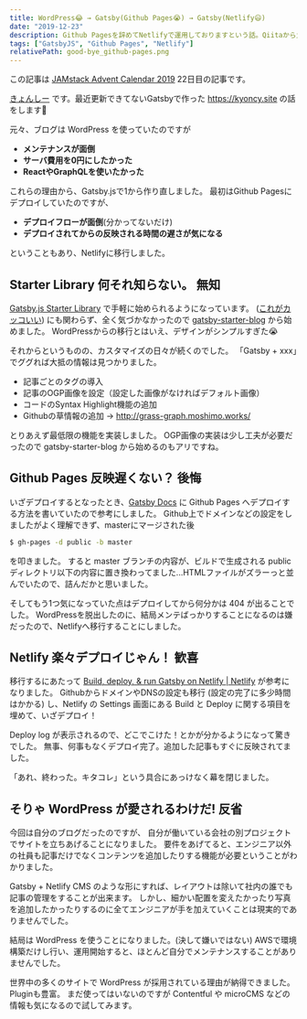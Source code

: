```yaml
---
title: WordPress😂 → Gatsby(Github Pages😭) → Gatsby(Netlify😃)
date: "2019-12-23"
description: Github Pagesを辞めてNetlifyで運用しておりますという話。Qiitaから丸々転載してきた怠惰な記事。TOP3で使用している顔文字を使いたかっただけかも。
tags: ["GatsbyJS", "Github Pages", "Netlify"]
relativePath: good-bye_github-pages.png
---
```


この記事は [JAMstack Advent Calendar 2019](https://qiita.com/advent-calendar/2019/jamstack) 22日目の記事です。

[きょんしー](https://twitter.com/kyoncy_site) です。最近更新できてないGatsbyで作った https://kyoncy.site の話をします🐧

元々、ブログは WordPress を使っていたのですが

- **メンテナンスが面倒**
- **サーバ費用を0円にしたかった**
- **ReactやGraphQLを使いたかった**


これらの理由から、Gatsby.jsで1から作り直しました。
最初はGithub Pagesにデプロイしていたのですが、


- **デプロイフローが面倒**(分かってないだけ)
- **デプロイされてからの反映される時間の遅さが気になる**


ということもあり、Netlifyに移行しました。


## Starter Library 何それ知らない。 無知

[Gatsby.js Starter Library](https://www.gatsbyjs.org/starters/?v=2) で手軽に始められるようになっています。
([これがカッコいい](https://www.gatsbyjs.org/starters/justinformentin/gatsby-v2-tutorial-starter/)) にも関わらず、全く気づかなかったので [gatsby-starter-blog](https://github.com/gatsbyjs/gatsby-starter-blog) から始めました。
WordPressからの移行とはいえ、デザインがシンプルすぎた😭

それからというものの、カスタマイズの日々が続くのでした。
「Gatsby + xxx」でググれば大抵の情報は見つかりました。

- 記事ごとのタグの導入
- 記事のOGP画像を設定（設定した画像がなければデフォルト画像）
- コードのSyntax Highlight機能の追加
- Githubの草情報の追加 → http://grass-graph.moshimo.works/

とりあえず最低限の機能を実装しました。
OGP画像の実装は少し工夫が必要だったので gatsby-starter-blog から始めるのもアリですね。


## Github Pages 反映遅くない？ 後悔

いざデプロイするとなったとき、[Gatsby Docs](https://www.gatsbyjs.org/docs/how-gatsby-works-with-github-pages/) に Github Pages へデプロイする方法を書いていたので参考にしました。
Github上でドメインなどの設定をしましたがよく理解できず、masterにマージされた後

```sh
$ gh-pages -d public -b master
```

を叩きました。
すると master ブランチの内容が、ビルドで生成される public ディレクトリ以下の内容に置き換わってました...HTMLファイルがズラーっと並んでいたので、詰んだかと思いました。

そしてもう1つ気になっていた点はデプロイしてから何分かは 404 が出ることでした。
WordPressを脱出したのに、結局メンテばっかりすることになるのは嫌だったので、Netlifyへ移行することにしました。


## Netlify 楽々デプロイじゃん！ 歓喜

移行するにあたって [Build, deploy, & run Gatsby on Netlify | Netlify](https://www.netlify.com/with/gatsby/) が参考になりました。
GithubからドメインやDNSの設定も移行 (設定の完了に多少時間はかかる) し、Netlify の Settings 画面にある Build と Deploy に関する項目を埋めて、いざデプロイ！

Deploy log が表示されるので、どこでこけた！とかが分かるようになって驚きでした。
無事、何事もなくデプロイ完了。追加した記事もすぐに反映されてました。

「あれ、終わった。キタコレ」という具合にあっけなく幕を閉じました。


## そりゃ WordPress が愛されるわけだ! 反省

今回は自分のブログだったのですが、
自分が働いている会社の別プロジェクトでサイトを立ちあげることになりました。
要件をあげてると、エンジニア以外の社員も記事だけでなくコンテンツを追加したりする機能が必要ということがわかりました。

Gatsby + Netlify CMS のような形にすれば、レイアウトは除いて社内の誰でも記事の管理をすることが出来ます。
しかし、細かい配置を変えたかったり写真を追加したかったりするのに全てエンジニアが手を加えていくことは現実的でありませんでした。

結局は WordPress を使うことになりました。(決して嫌いではない)
AWSで環境構築だけし行い、運用開始すると、ほとんど自分でメンテナンスすることがありませんでした。

世界中の多くのサイトで WordPress が採用されている理由が納得できました。Pluginも豊富。
まだ使ってはいないのですが Contentful や microCMS などの情報も気になるので試してみます。
